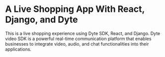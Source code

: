 # A Live Shopping App With React, Django, and Dyte

This is a live shopping experience using Dyte SDK, React, and Django. Dyte video SDK is a powerful real-time communication platform that enables businesses to integrate video, audio, and chat functionalities into their applications.

<img sr="https://res.cloudinary.com/dkezlmzn1/image/upload/v1681145035/Screenshot_2023-04-10_at_5.42.32_PM_j9f1ip.png"/>
<img sr="https://res.cloudinary.com/dkezlmzn1/image/upload/v1681145031/Screenshot_2023-04-10_at_5.42.50_PM_smzotv.png"/>